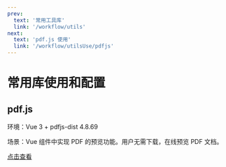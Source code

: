 ```yaml
---
prev:
  text: '常用工具库'
  link: '/workflow/utils'
next:
  text: 'pdf.js 使用'
  link: '/workflow/utilsUse/pdfjs'
---
```


# 常用库使用和配置

## pdf.js

环境：Vue 3 + pdfjs-dist 4.8.69

场景：Vue 组件中实现 PDF 的预览功能。用户无需下载，在线预览 PDF 文档。

[点击查看](/workflow/utilsUse/pdfjs)